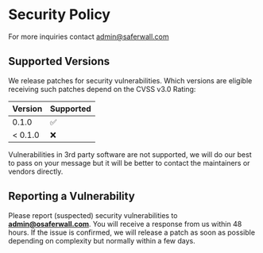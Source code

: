 # Security Policy

For more inquiries contact admin@saferwall.com

## Supported Versions

We release patches for security vulnerabilities. Which versions are eligible receiving such patches depend on the CVSS v3.0 Rating:

| Version | Supported          |
| ------- | ------------------ |
| 0.1.0   | :white_check_mark: |
| < 0.1.0 | :x:                |

Vulnerabilities in 3rd party software are not supported, we will do our best to pass on your message
but it will be better to contact the maintainers or vendors directly.

## Reporting a Vulnerability

Please report (suspected) security vulnerabilities to **admin@osaferwall.com**.
You will receive a response from us within 48 hours.
If the issue is confirmed, we will release a patch as soon as possible depending on complexity but normally within a few days.

